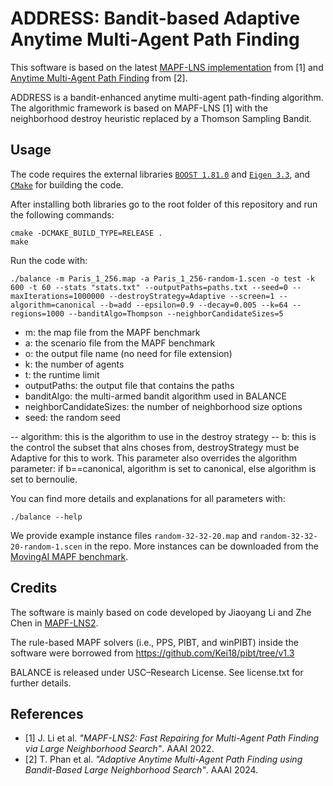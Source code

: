 # ADDRESS: Bandit-based Adaptive Anytime Multi-Agent Path Finding

This software is based on the latest [MAPF-LNS implementation](https://github.com/Jiaoyang-Li/MAPF-LNS2) from [1] and [Anytime Multi-Agent Path Finding](https://github.com/thomyphan/anytime-mapf) from [2].

ADDRESS is a bandit-enhanced anytime multi-agent path-finding algorithm. The algorithmic framework is based on MAPF-LNS [1] with the neighborhood destroy heuristic replaced by a Thomson Sampling Bandit. 

## Usage
The code requires the external libraries [`BOOST 1.81.0`](https://www.boost.org/) and [`Eigen 3.3`](https://eigen.tuxfamily.org/), and [`CMake`](https://cmake.org) for building the code. 
    
After installing both libraries go to the root folder of this repository and run the following commands: 
```shell script
cmake -DCMAKE_BUILD_TYPE=RELEASE .
make
```

Run the code with:
```
./balance -m Paris_1_256.map -a Paris_1_256-random-1.scen -o test -k 600 -t 60 --stats "stats.txt" --outputPaths=paths.txt --seed=0 --maxIterations=1000000 --destroyStrategy=Adaptive --screen=1 --algorithm=canonical --b=add --epsilon=0.9 --decay=0.005 --k=64 --regions=1000 --banditAlgo=Thompson --neighborCandidateSizes=5

```

- m: the map file from the MAPF benchmark
- a: the scenario file from the MAPF benchmark
- o: the output file name (no need for file extension)
- k: the number of agents
- t: the runtime limit
- outputPaths: the output file that contains the paths
- banditAlgo: the multi-armed bandit algorithm used in BALANCE
- neighborCandidateSizes: the number of neighborhood size options
- seed: the random seed

-- algorithm: this is the algorithm to use in the destroy strategy 
-- b: this is the control the subset that alns choses from, destroyStrategy must be Adaptive for this to work. This parameter also overrides the algorithm parameter: if b==canonical, algorithm is set to canonical, else algorithm is set to bernoulie. 

You can find more details and explanations for all parameters with:
```
./balance --help
```

We provide example instance files `random-32-32-20.map` and `random-32-32-20-random-1.scen` in the repo. More instances can be downloaded from the [MovingAI MAPF benchmark](https://movingai.com/benchmarks/mapf/index.html).

## Credits

The software is mainly based on code developed by Jiaoyang Li and Zhe Chen in [MAPF-LNS2](https://github.com/Jiaoyang-Li/MAPF-LNS2).

The rule-based MAPF solvers (i.e., PPS, PIBT, and winPIBT) inside the software were borrowed from 
https://github.com/Kei18/pibt/tree/v1.3

BALANCE is released under USC–Research License. See license.txt for further details.

## References

- [1] J. Li et al. *"MAPF-LNS2: Fast Repairing for Multi-Agent Path Finding via Large Neighborhood Search"*. AAAI 2022.
- [2] T. Phan et al. *"Adaptive Anytime Multi-Agent Path Finding using Bandit-Based Large Neighborhood Search"*. AAAI 2024.
